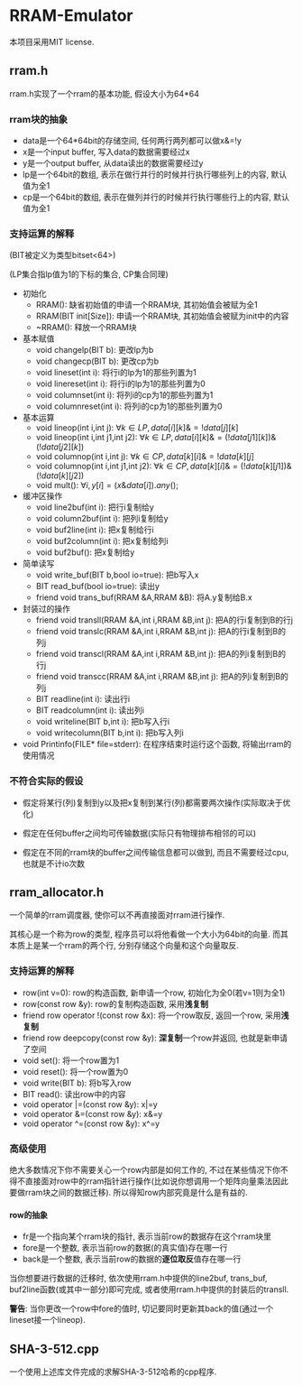 # RRAM-Emulator

本项目采用MIT license.

## rram.h

rram.h实现了一个rram的基本功能, 假设大小为64*64

### rram块的抽象

* data是一个64*64bit的存储空间, 任何两行两列都可以做x&=!y
* x是一个input buffer, 写入data的数据需要经过x
* y是一个output buffer, 从data读出的数据需要经过y
* lp是一个64bit的数组, 表示在做行并行的时候并行执行哪些列上的内容, 默认值为全1
* cp是一个64bit的数组, 表示在做列并行的时候并行执行哪些行上的内容, 默认值为全1

### 支持运算的解释

(BIT被定义为类型bitset<64>)

(LP集合指lp值为1的下标的集合, CP集合同理)

* 初始化
    * RRAM(): 缺省初始值的申请一个RRAM块, 其初始值会被赋为全1
    * RRAM(BIT init[Size]): 申请一个RRAM块, 其初始值会被赋为init中的内容
    * ~RRAM(): 释放一个RRAM块
* 基本赋值
    * void changelp(BIT b): 更改lp为b
    * void changecp(BIT b): 更改cp为b
    * void lineset(int i): 将行i的lp为1的那些列置为1
    * void linereset(int i): 将行i的lp为1的那些列置为0
    * void columnset(int i): 将列i的cp为1的那些列置为1
    * void columnreset(int i): 将列i的cp为1的那些列置为0
* 基本运算
    * void lineop(int i,int j): $\forall k\in LP,data[i][k]\&=!data[j][k]$
    * void lineop(int i,int j1,int j2): $\forall k\in LP,data[i][k]\&=(!data[j1][k])\&(!data[j2][k])$
    * void columnop(int i,int j): $\forall k\in CP,data[k][i]\&=!data[k][j]$
    * void columnop(int i,int j1,int j2): $\forall k\in CP,data[k][i]\&=(!data[k][j1])\&(!data[k][j2])$
    * void mult(): $\forall i,y[i]=(x\&data[i]).any();$
* 缓冲区操作
    * void line2buf(int i): 把行i复制给y
    * void column2buf(int i): 把列i复制给y
    * void buf2line(int i): 把x复制给行i
    * void buf2column(int i): 把x复制给列i
    * void buf2buf(): 把x复制给y
* 简单读写
    * void write_buf(BIT b,bool io=true): 把b写入x
    * BIT read_buf(bool io=true): 读出y
    * friend void trans_buf(RRAM &A,RRAM &B): 将A.y复制给B.x
* 封装过的操作
    * friend void transll(RRAM &A,int i,RRAM &B,int j): 把A的行i复制到B的行j
    * friend void translc(RRAM &A,int i,RRAM &B,int j): 把A的行i复制到B的列j
    * friend void transcl(RRAM &A,int i,RRAM &B,int j): 把A的列i复制到B的行j
    * friend void transcc(RRAM &A,int i,RRAM &B,int j): 把A的列i复制到B的列j
    * BIT readline(int i): 读出行i
    * BIT readcolumn(int i): 读出列i
    * void writeline(BIT b,int i): 把b写入行i
    * void writecolumn(BIT b,int i): 把b写入列i
* void Printinfo(FILE* file=stderr): 在程序结束时运行这个函数, 将输出rram的使用情况

### 不符合实际的假设

* 假定将某行(列)复制到y以及把x复制到某行(列)都需要两次操作(实际取决于优化)
* 假定在任何buffer之间均可传输数据(实际只有物理排布相邻的可以)

* 假定在不同的rram块的buffer之间传输信息都可以做到, 而且不需要经过cpu, 也就是不计io次数

## rram_allocator.h

一个简单的rram调度器, 使你可以不再直接面对rram进行操作.

其核心是一个称为row​的类型, 程序员可以将他看做一个大小为64bit的向量. 而其本质上是某一个rram的两个行, 分别存储这个向量和这个向量取反.

### 支持运算的解释

* row(int v=0): row的构造函数, 新申请一个row, 初始化为全0(若v=1则为全1)
* row(const row &y): row的复制构造函数, 采用**浅复制**
* friend row operator !(const row &x): 将一个row取反, 返回一个row, 采用**浅复制**
* friend row deepcopy(const row &y): **深复制**一个row并返回, 也就是新申请了空间
* void set(): 将一个row置为1
* void reset(): 将一个row置为0
* void write(BIT b): 将b写入row
* BIT read(): 读出row中的内容
* void operator |=(const row &y): x|=y
* void operator &=(const row &y): x&=y
* void operator ^=(const row &y): x^=y

### 高级使用

绝大多数情况下你不需要关心一个row内部是如何工作的, 不过在某些情况下你不得不直接面对row中的rram指针进行操作(比如说你想调用一个矩阵向量乘法因此要做rram块之间的数据迁移). 所以得知row内部究竟是什么是有益的.

#### row的抽象

* fr是一个指向某个rram块的指针, 表示当前row的数据存在这个rram块里
* fore是一个整数, 表示当前row的数据(的真实值)存在哪一行
* back是一个整数, 表示当前row的数据的**逐位取反**值存在哪一行

当你想要进行数据的迁移时, 依次使用rram.h中提供的line2buf, trans_buf, buf2line函数(或其中一部分)即可完成, 或者使用rram.h中提供的封装后的transll.

**警告**: 当你更改一个row中fore的值时, 切记要同时更新其back的值(通过一个lineset接一个lineop).

## SHA-3-512.cpp

一个使用上述库文件完成的求解SHA-3-512哈希的cpp程序.